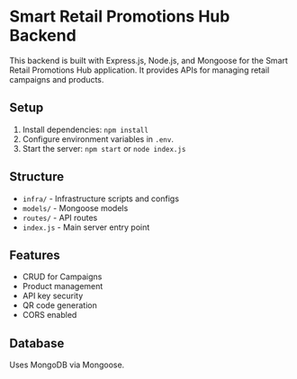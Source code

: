 # Smart Retail Promotions Hub Backend

This backend is built with Express.js, Node.js, and Mongoose for the Smart Retail Promotions Hub application. It provides APIs for managing retail campaigns and products.

## Setup
1. Install dependencies: `npm install`
2. Configure environment variables in `.env`.
3. Start the server: `npm start` or `node index.js`

## Structure
- `infra/` - Infrastructure scripts and configs
- `models/` - Mongoose models
- `routes/` - API routes
- `index.js` - Main server entry point

## Features
- CRUD for Campaigns
- Product management
- API key security
- QR code generation
- CORS enabled

## Database
Uses MongoDB via Mongoose.
